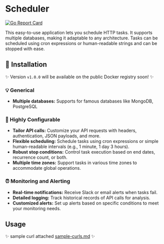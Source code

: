# Scheduler

[![Go Report Card](https://goreportcard.com/badge/github.com/maacarma/scheduler?v=1)](https://goreportcard.com/report/github.com/maacarma/scheduler)

This easy-to-use application lets you schedule HTTP tasks. It supports multiple databases, making it adaptable to any architecture. Tasks can be scheduled using cron expressions or human-readable strings and can be stopped with ease.


## 🚀 Installation

✨ Version `v1.0.0` will be available on the public Docker registry soon! ✨


### 💡 Generical

* **Multiple databases:** Supports for famous databases like MongoDB, PostgreSQL 

### 🤠 Highly Configurable

* **Tailor API calls:** Customize your API requests with headers, authentication, JSON payloads, and more.
* **Flexible scheduling:** Schedule tasks using cron expressions or simple human-readable intervals (e.g., 1 minute, 1 day 3 hours).
* **Robust stop conditions:** Control task execution based on end dates, recurrence count, or both.
* **Multiple time zones:** Support tasks in various time zones to accommodate global operations.

### ⏰ Monitoring and Alerting

* **Real-time notifications:** Receive Slack or email alerts when tasks fail.
* **Detailed logging:** Track historical records of API calls for analysis.
* **Customized alerts:** Set up alerts based on specific conditions to meet your monitoring needs.


## Usage 

✨ sample curl attached [sample-curls.md](https://github.com/maacarma/scheduler/examples/sample-curls.md) ✨


